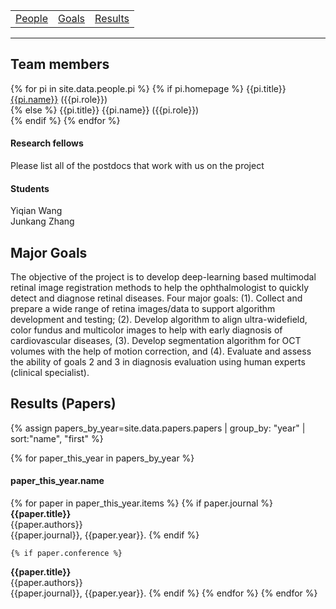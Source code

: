 <!-- ---
title: Multimodal Retina Image Alignment and Applications
--- -->

<!-- # Multimodal Retina Image Alignment and Applications -->

<table>
   <tr>
     <td><a href=".#people">People</a></td>
     <td><a href=".#goals">Goals</a></td>
     <td><a href=".#results">Results</a></td>
   </tr>
 </table>
 <hr>

## Team members <a name="people"></a>
{% for pi in site.data.people.pi %}
  {% if pi.homepage %}
{{pi.title}} [{{pi.name}}]({{pi.homepage}}) ({{pi.role}})<br>
  {% else %}
{{pi.title}} {{pi.name}} ({{pi.role}})<br>
  {% endif %}
{% endfor %}
<!-- {{site.data.people.tqn.title}} [{{site.data.people.tqn.name}}]({{site.data.people.tqn.homepage}}) (PI) <br>
Prof. William R. Freeman (Co-PI) <br>
Prof. Dirk-Uwe Bartsch (Co-PI) <br>
Prof. Cheolhong An (Co-PI) -->

#### Research fellows
Please list all of the postdocs that work with us on the project

#### Students
Yiqian Wang <br>
Junkang Zhang <br>

## Major Goals <a name="goals"></a>
The objective of the project is to develop deep-learning based multimodal retinal image registration methods to help the ophthalmologist to quickly detect and diagnose retinal diseases.  Four major goals: (1). Collect and prepare a wide range of retina images/data to support algorithm development and testing; (2). Develop algorithm to align ultra-widefield, color fundus and multicolor images to help with early diagnosis of cardiovascular diseases, (3).  Develop segmentation algorithm for OCT volumes with the help of motion correction, and (4).  Evaluate and assess the ability of goals 2 and 3 in diagnosis evaluation using human experts (clinical specialist). <br>

## Results (Papers) <a name="results"></a>
{% assign papers_by_year=site.data.papers.papers | group_by: "year" | sort:"name", "first" %}
<!-- {% assign papers=site.data.papers.papers | sort:"year", "last" | group_by: "year" %} -->
{% for paper_this_year in papers_by_year %}
#### paper_this_year.name
  {% for paper in paper_this_year.items %}
    {% if paper.journal %}
**{{paper.title}}** <br>
{{paper.authors}} <br>
{{paper.journal}}, {{paper.year}}.
    {% endif %}

    {% if paper.conference %}
**{{paper.title}}** <br>
{{paper.authors}} <br>
{{paper.journal}}, {{paper.year}}.
    {% endif %}
  {% endfor %}
{% endfor %}
